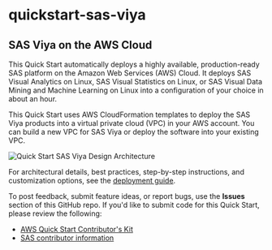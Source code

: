 # quickstart-sas-viya
## SAS Viya on the AWS Cloud

This Quick Start automatically deploys a highly available, production-ready SAS platform on the Amazon Web Services (AWS) Cloud. It deploys SAS Visual Analytics on Linux, SAS Visual Statistics on Linux, or SAS Visual Data Mining and Machine Learning on Linux into a configuration of your choice in about an hour.

This Quick Start uses AWS CloudFormation templates to deploy the SAS Viya products into a virtual private cloud (VPC) in your AWS account. You can build a new VPC for SAS Viya or deploy the software into your existing VPC.

![Quick Start SAS Viya Design Architecture](images/sas-viya-architecture-diagram.PNG)

For architectural details, best practices, step-by-step instructions, and customization options, see the [deployment guide](https://fwd.aws/egGGR).

To post feedback, submit feature ideas, or report bugs, use the **Issues** section of this GitHub repo.
If you'd like to submit code for this Quick Start, please review the following:
* [AWS Quick Start Contributor's Kit](https://aws-quickstart.github.io/)
* [SAS contributor information](CONTRIBUTING.md)
